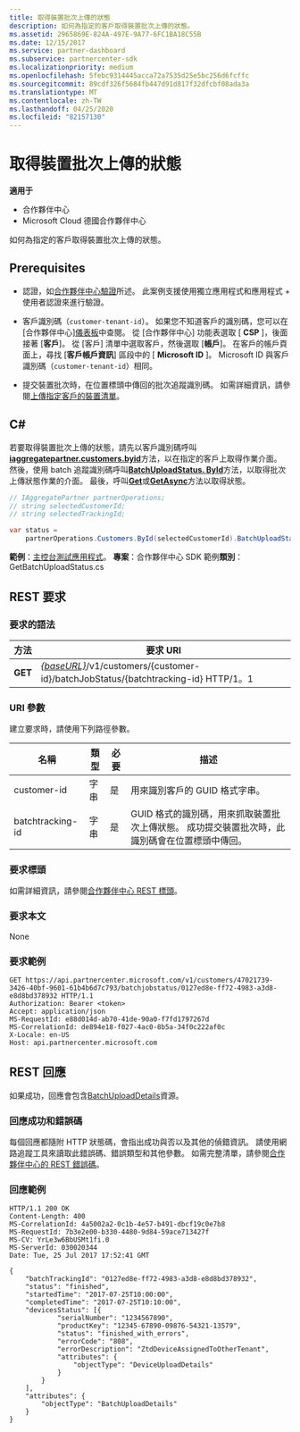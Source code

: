 ```yaml
---
title: 取得裝置批次上傳的狀態
description: 如何為指定的客戶取得裝置批次上傳的狀態。
ms.assetid: 2965869E-824A-497E-9A77-6FC1BA18C55B
ms.date: 12/15/2017
ms.service: partner-dashboard
ms.subservice: partnercenter-sdk
ms.localizationpriority: medium
ms.openlocfilehash: 5febc9314445acca72a7535d25e5bc256d6fcffc
ms.sourcegitcommit: 89cdf326f5684fb447d91d817f32dfcbf08ada3a
ms.translationtype: MT
ms.contentlocale: zh-TW
ms.lasthandoff: 04/25/2020
ms.locfileid: "82157130"
---
```

# <a name="get-the-status-of-a-device-batch-upload"></a>取得裝置批次上傳的狀態

**適用于**

- 合作夥伴中心
- Microsoft Cloud 德國合作夥伴中心

如何為指定的客戶取得裝置批次上傳的狀態。

## <a name="prerequisites"></a>Prerequisites

- 認證，如[合作夥伴中心驗證](partner-center-authentication.md)所述。 此案例支援使用獨立應用程式和應用程式 + 使用者認證來進行驗證。

- 客戶識別碼（`customer-tenant-id`）。 如果您不知道客戶的識別碼，您可以在 [合作夥伴中心][儀表板](https://partner.microsoft.com/dashboard)中查閱。 從 [合作夥伴中心] 功能表選取 [ **CSP** ]，後面接著 [**客戶**]。 從 [客戶] 清單中選取客戶，然後選取 [**帳戶**]。 在客戶的帳戶頁面上，尋找 [**客戶帳戶資訊**] 區段中的 [ **Microsoft ID** ]。 Microsoft ID 與客戶識別碼（`customer-tenant-id`）相同。

- 提交裝置批次時，在位置標頭中傳回的批次追蹤識別碼。 如需詳細資訊，請參閱[上傳指定客戶的裝置清單](upload-a-list-of-devices-for-the-specified-customer.md)。

## <a name="c"></a>C\#

若要取得裝置批次上傳的狀態，請先以客戶識別碼呼叫[**iaggregatepartner.customers.byid**](https://docs.microsoft.com/dotnet/api/microsoft.store.partnercenter.customers.icustomercollection.byid)方法，以在指定的客戶上取得作業介面。 然後，使用 batch 追蹤識別碼呼叫[**BatchUploadStatus. ById**](https://docs.microsoft.com/dotnet/api/microsoft.store.partnercenter.devicesdeployment.ibatchjobstatuscollection.byid)方法，以取得批次上傳狀態作業的介面。 最後，呼叫[**Get**](https://docs.microsoft.com/dotnet/api/microsoft.store.partnercenter.devicesdeployment.ibatchjobstatus.get)或[**GetAsync**](https://docs.microsoft.com/dotnet/api/microsoft.store.partnercenter.devicesdeployment.ibatchjobstatus.getasync)方法以取得狀態。

``` csharp
// IAggregatePartner partnerOperations;
// string selectedCustomerId;
// string selectedTrackingId;

var status =
    partnerOperations.Customers.ById(selectedCustomerId).BatchUploadStatus.ById(selectedTrackingId).Get();
```

**範例**：[主控台測試應用程式](console-test-app.md)。 **專案**：合作夥伴中心 SDK 範例**類別**： GetBatchUploadStatus.cs

## <a name="rest-request"></a>REST 要求

### <a name="request-syntax"></a>要求的語法

| 方法  | 要求 URI                                                                                                       |
|---------|-------------------------------------------------------------------------------------------------------------------|
| **GET** | [*{baseURL}*](partner-center-rest-urls.md)/v1/customers/{customer-id}/batchJobStatus/{batchtracking-id} HTTP/1。1 |

### <a name="uri-parameter"></a>URI 參數

建立要求時，請使用下列路徑參數。

| 名稱             | 類型   | 必要 | 描述                                                                                                                                                                    |
|------------------|--------|----------|--------------------------------------------------------------------------------------------------------------------------------------------------------------------------------|
| customer-id      | 字串 | 是      | 用來識別客戶的 GUID 格式字串。                                                                                                                          |
| batchtracking-id | 字串 | 是      | GUID 格式的識別碼，用來抓取裝置批次上傳狀態。 成功提交裝置批次時，此識別碼會在位置標頭中傳回。 |

### <a name="request-headers"></a>要求標頭

如需詳細資訊，請參閱[合作夥伴中心 REST 標頭](headers.md)。

### <a name="request-body"></a>要求本文

None

### <a name="request-example"></a>要求範例

```http
GET https://api.partnercenter.microsoft.com/v1/customers/47021739-3426-40bf-9601-61b4b6d7c793/batchjobstatus/0127ed8e-ff72-4983-a3d8-e8d8bd378932 HTTP/1.1
Authorization: Bearer <token>
Accept: application/json
MS-RequestId: e88d014d-ab70-41de-90a0-f7fd1797267d
MS-CorrelationId: de894e18-f027-4ac0-8b5a-34f0c222af0c
X-Locale: en-US
Host: api.partnercenter.microsoft.com
```

## <a name="rest-response"></a>REST 回應

如果成功，回應會包含[BatchUploadDetails](device-deployment-resources.md#batchuploaddetails)資源。

### <a name="response-success-and-error-codes"></a>回應成功和錯誤碼

每個回應都隨附 HTTP 狀態碼，會指出成功與否以及其他的偵錯資訊。 請使用網路追蹤工具來讀取此錯誤碼、錯誤類型和其他參數。 如需完整清單，請參閱[合作夥伴中心的 REST 錯誤碼](error-codes.md)。

### <a name="response-example"></a>回應範例

```http
HTTP/1.1 200 OK
Content-Length: 400
MS-CorrelationId: 4a5002a2-0c1b-4e57-b491-dbcf19c0e7b8
MS-RequestId: 7b3e2e00-b330-4480-9d84-59ace713427f
MS-CV: YrLe3w6BbUSMt1fi.0
MS-ServerId: 030020344
Date: Tue, 25 Jul 2017 17:52:41 GMT

{
    "batchTrackingId": "0127ed8e-ff72-4983-a3d8-e8d8bd378932",
    "status": "finished",
    "startedTime": "2017-07-25T10:00:00",
    "completedTime": "2017-07-25T10:10:00",
    "devicesStatus": [{
            "serialNumber": "1234567890",
            "productKey": "12345-67890-09876-54321-13579",
            "status": "finished_with_errors",
            "errorCode": "808",
            "errorDescription": "ZtdDeviceAssignedToOtherTenant",
            "attributes": {
                "objectType": "DeviceUploadDetails"
            }
        }
    ],
    "attributes": {
        "objectType": "BatchUploadDetails"
    }
}
```
